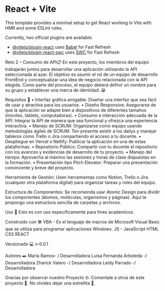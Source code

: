# React + Vite

This template provides a minimal setup to get React working in Vite with HMR and some ESLint rules.

Currently, two official plugins are available:

- [@vitejs/plugin-react](https://github.com/vitejs/vite-plugin-react/blob/main/packages/plugin-react/README.md) uses [Babel](https://babeljs.io/) for Fast Refresh
- [@vitejs/plugin-react-swc](https://github.com/vitejs/vite-plugin-react-swc) uses [SWC](https://swc.rs/) for Fast Refresh

Reto 2 – Consumo de API📋
En este proyecto, los miembros del equipo trabajarán juntos para desarrollar una aplicación utilizando la API seleccionada al azar. El objetivo es asumir el rol de un equipo de desarrollo FrontEnd y conceptualizar una idea de negocio relacionada con la API elegida. Como parte del proceso, el equipo deberá definir un nombre para su grupo y establecer una marca de identidad..😀



Requisitos 📄
• Interfaz gráfica amigable: Diseñar una interfaz que sea fácil de usar y
atractiva para los usuarios.
• Diseño Responsive: Asegurarse de que la aplicación se adapte bien
a dispositivos de diferentes tamaños (móviles, tablets,
computadoras).
• Consumo e interacción adecuada de la API: Integrar la API de
manera que sea funcional y ofrezca una experiencia interactiva.
• Manejo de SCRUM: Organizarse como equipo usando metodologías
ágiles de SCRUM. Ten presente asistir a los dailys y manejar tableros
como Trello o Jira compartiendo el acceso a tu docente.
• Despliegue en Vercel o Netlify: Publicar la aplicación en una de estas
plataformas.
• Repositorio Público: Compartir con tu docente el repositorio con los
avances y evidencias de desarrollo de tu proyecto.
• Manejo del tiempo: Aprovecha al máximo las sesiones y horas de
clase dispuestas en la formación.
• Presentación tipo Pitch Elevator: Preparar una presentación
convincente y breve del proyecto.



Herramienta de Gestión:
Usen herramientas como Notion, Trello o Jira (cualquier otra plataforma digital) para organizar tareas y roles del equipo.

Estructura de Componentes:
Se recomeinda usar Atomic Design para dividir los componentes (átomos, moléculas, organismos y páginas). Aquí te propongo una estructura sencilla de carpetas y archivos.


Uso 💪
Esto es con uso especificamente para fines academicos. 

Construido con 🛠️
VBA - Es el lenguaje de macros de Microsoft Visual Basic que se utiliza para programar aplicaciones Windows.
JS - JavaScript
HTML
CSS
REACT


Versionado 💻
v-0.0.1

Autores ✒️
Maria Ramos- / Desarrolladora
Luisa Fernanda Arboleda -/ Desarrolladora
Zharick Valero -/ Desarrolladora
Leidy Parrado -/ Desarrolladora


Gracias por observar nuestro Proyecto 🤓.
Comentale a otros de este proyecto 📢.
No olvides dejar una estrellita 🌟.